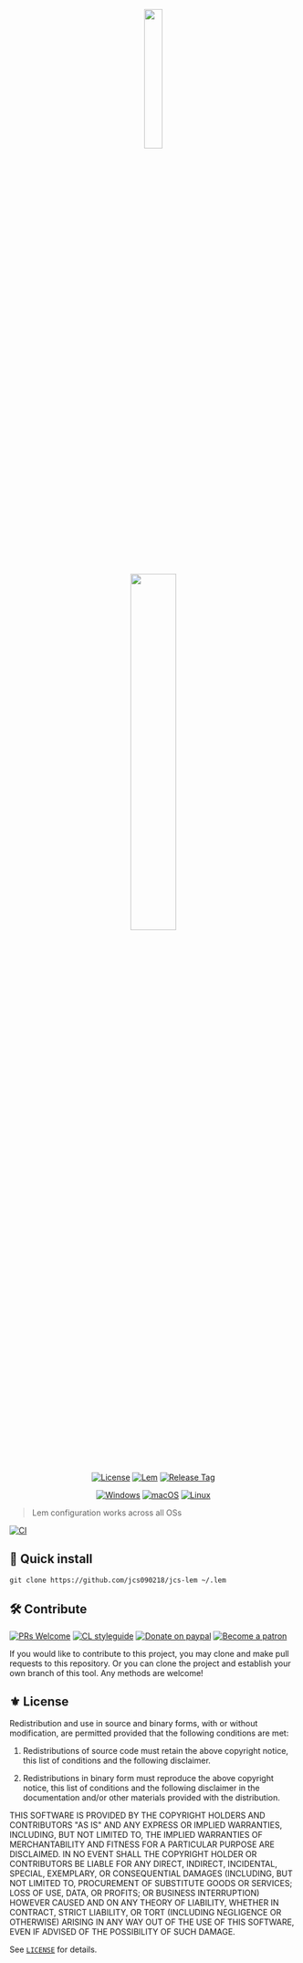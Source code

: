 <p align="center">
<picture>
  <source media="(prefers-color-scheme: light)" srcset="https://raw.githubusercontent.com/Shinmera/lem-icon/gh-pages/icon-blue.svg">
  <source media="(prefers-color-scheme: dark)" srcset="https://raw.githubusercontent.com/Shinmera/lem-icon/gh-pages/icon-blue.svg">
  <img width="25%" src="">
</picture>
</p>

<p align="center">
<picture>
  <source media="(prefers-color-scheme: light)" srcset="./docs/etc/logo/light/text.svg">
  <source media="(prefers-color-scheme: dark)" srcset="./docs/etc/logo/dark/text.svg">
  <img width="40%" src="">
</picture>
</p>

<p align="center">
<a href="https://opensource.org/licenses/BSD-2-Clause"><img src="https://img.shields.io/badge/License-BSD%202--Clause-orange.svg" alt="License"></a>
<a href="https://lem-project.github.io/"><img src="https://img.shields.io/badge/Lem-2.0+-2B3868.svg?logoColor=white" alt="Lem"></a>
<a href="https://github.com/jcs090218/jcs-lem/releases/latest"><img src="https://img.shields.io/github/tag/jcs090218/jcs-lem.svg?label=release&logo=github" alt="Release Tag"></a>
</p>

<p align="center">
<a href="#"><img src="https://img.shields.io/badge/-Windows-lightblue?logo=windows&style=flat&logoColor=blue" alt="Windows"></a>
<a href="#"><img src="https://img.shields.io/badge/-macOS-lightgrey?logo=apple&style=flat&logoColor=white" alt="macOS"></a>
<a href="#"><img src="https://img.shields.io/badge/-Linux-fcc624?logo=linux&style=flat&logoColor=black" alt="Linux"></a>
</p>

> Lem configuration works across all OSs

[![CI](https://github.com/jcs090218/jcs-lem/actions/workflows/test.yml/badge.svg)](https://github.com/jcs090218/jcs-lem/actions/workflows/test.yml)

## 💾 Quick install

```
git clone https://github.com/jcs090218/jcs-lem ~/.lem
```

## 🛠️ Contribute

[![PRs Welcome](https://img.shields.io/badge/PRs-welcome-brightgreen.svg)](http://makeapullrequest.com)
[![CL styleguide](https://img.shields.io/badge/common--lisp-style%20guide-C7CFE5)](https://lisp-lang.org/style-guide/)
[![Donate on paypal](https://img.shields.io/badge/paypal-donate-1?logo=paypal&color=blue)](https://www.paypal.me/jcs090218)
[![Become a patron](https://img.shields.io/badge/patreon-become%20a%20patron-orange.svg?logo=patreon)](https://www.patreon.com/jcs090218)

If you would like to contribute to this project, you may clone and make pull
requests to this repository. Or you can clone the project and establish your own
branch of this tool. Any methods are welcome!

## ⚜️ License

Redistribution and use in source and binary forms, with or without
modification, are permitted provided that the following conditions are met:

1. Redistributions of source code must retain the above copyright notice, this
   list of conditions and the following disclaimer.

2. Redistributions in binary form must reproduce the above copyright notice,
   this list of conditions and the following disclaimer in the documentation
   and/or other materials provided with the distribution.

THIS SOFTWARE IS PROVIDED BY THE COPYRIGHT HOLDERS AND CONTRIBUTORS "AS IS"
AND ANY EXPRESS OR IMPLIED WARRANTIES, INCLUDING, BUT NOT LIMITED TO, THE
IMPLIED WARRANTIES OF MERCHANTABILITY AND FITNESS FOR A PARTICULAR PURPOSE ARE
DISCLAIMED. IN NO EVENT SHALL THE COPYRIGHT HOLDER OR CONTRIBUTORS BE LIABLE
FOR ANY DIRECT, INDIRECT, INCIDENTAL, SPECIAL, EXEMPLARY, OR CONSEQUENTIAL
DAMAGES (INCLUDING, BUT NOT LIMITED TO, PROCUREMENT OF SUBSTITUTE GOODS OR
SERVICES; LOSS OF USE, DATA, OR PROFITS; OR BUSINESS INTERRUPTION) HOWEVER
CAUSED AND ON ANY THEORY OF LIABILITY, WHETHER IN CONTRACT, STRICT LIABILITY,
OR TORT (INCLUDING NEGLIGENCE OR OTHERWISE) ARISING IN ANY WAY OUT OF THE USE
OF THIS SOFTWARE, EVEN IF ADVISED OF THE POSSIBILITY OF SUCH DAMAGE.

See [`LICENSE`](./LICENSE) for details.


<!-- Links -->

[Lem]: https://github.com/lem-project/lem
